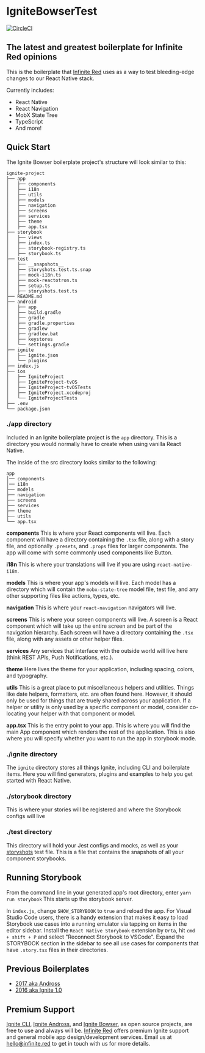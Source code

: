 # IgniteBowserTest

[![CircleCI](https://circleci.com/gh/infinitered/ignite-bowser.svg?style=svg)](https://circleci.com/gh/infinitered/ignite-bowser)

## The latest and greatest boilerplate for Infinite Red opinions

This is the boilerplate that [Infinite Red](https://infinite.red) uses as a way to test bleeding-edge changes to our React Native stack.

Currently includes:

- React Native
- React Navigation
- MobX State Tree
- TypeScript
- And more!

## Quick Start

The Ignite Bowser boilerplate project's structure will look similar to this:

```
ignite-project
├── app
│   ├── components
│   ├── i18n
│   ├── utils
│   ├── models
│   ├── navigation
│   ├── screens
│   ├── services
│   ├── theme
│   ├── app.tsx
├── storybook
│   ├── views
│   ├── index.ts
│   ├── storybook-registry.ts
│   ├── storybook.ts
├── test
│   ├── __snapshots__
│   ├── storyshots.test.ts.snap
│   ├── mock-i18n.ts
│   ├── mock-reactotron.ts
│   ├── setup.ts
│   ├── storyshots.test.ts
├── README.md
├── android
│   ├── app
│   ├── build.gradle
│   ├── gradle
│   ├── gradle.properties
│   ├── gradlew
│   ├── gradlew.bat
│   ├── keystores
│   └── settings.gradle
├── ignite
│   ├── ignite.json
│   └── plugins
├── index.js
├── ios
│   ├── IgniteProject
│   ├── IgniteProject-tvOS
│   ├── IgniteProject-tvOSTests
│   ├── IgniteProject.xcodeproj
│   └── IgniteProjectTests
├── .env
└── package.json

```

### ./app directory

Included in an Ignite boilerplate project is the `app` directory. This is a directory you would normally have to create when using vanilla React Native.

The inside of the src directory looks similar to the following:

```
app
│── components
│── i18n
├── models
├── navigation
├── screens
├── services
├── theme
├── utils
└── app.tsx
```

**components**
This is where your React components will live. Each component will have a directory containing the `.tsx` file, along with a story file, and optionally `.presets`, and `.props` files for larger components. The app will come with some commonly used components like Button.

**i18n**
This is where your translations will live if you are using `react-native-i18n`.

**models**
This is where your app's models will live. Each model has a directory which will contain the `mobx-state-tree` model file, test file, and any other supporting files like actions, types, etc.

**navigation**
This is where your `react-navigation` navigators will live.

**screens**
This is where your screen components will live. A screen is a React component which will take up the entire screen and be part of the navigation hierarchy. Each screen will have a directory containing the `.tsx` file, along with any assets or other helper files.

**services**
Any services that interface with the outside world will live here (think REST APIs, Push Notifications, etc.).

**theme**
Here lives the theme for your application, including spacing, colors, and typography.

**utils**
This is a great place to put miscellaneous helpers and utilities. Things like date helpers, formatters, etc. are often found here. However, it should only be used for things that are truely shared across your application. If a helper or utility is only used by a specific component or model, consider co-locating your helper with that component or model.

**app.tsx** This is the entry point to your app. This is where you will find the main App component which renders the rest of the application. This is also where you will specify whether you want to run the app in storybook mode.

### ./ignite directory

The `ignite` directory stores all things Ignite, including CLI and boilerplate items. Here you will find generators, plugins and examples to help you get started with React Native.

### ./storybook directory

This is where your stories will be registered and where the Storybook configs will live

### ./test directory

This directory will hold your Jest configs and mocks, as well as your [storyshots](https://github.com/storybooks/storybook/tree/master/addons/storyshots) test file. This is a file that contains the snapshots of all your component storybooks.

## Running Storybook

From the command line in your generated app's root directory, enter `yarn run storybook`
This starts up the storybook server.

In `index.js`, change `SHOW_STORYBOOK` to `true` and reload the app.
For Visual Studio Code users, there is a handy extension that makes it easy to load Storybook use cases into a running emulator via tapping on items in the editor sidebar. Install the `React Native Storybook` extension by `Orta`, hit `cmd + shift + P` and select "Reconnect Storybook to VSCode". Expand the STORYBOOK section in the sidebar to see all use cases for components that have `.story.tsx` files in their directories.

## Previous Boilerplates

- [2017 aka Andross](https://github.com/infinitered/ignite-andross)
- [2016 aka Ignite 1.0](https://github.com/infinitered/ignite-ir-boilerplate-2016)

## Premium Support

[Ignite CLI](https://infinite.red/ignite), [Ignite Andross](https://github.com/infinitered/ignite-andross), and [Ignite Bowser](https://github.com/infinitered/ignite-bowser), as open source projects, are free to use and always will be. [Infinite Red](https://infinite.red/) offers premium Ignite support and general mobile app design/development services. Email us at [hello@infinite.red](mailto:hello@infinite.red) to get in touch with us for more details.
